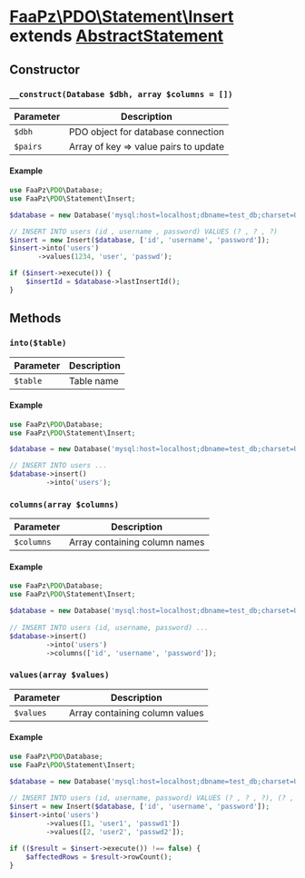 # [FaaPz\PDO\Statement\Insert](../../src/Statement/Insert.php) extends [AbstractStatement](../AbstractStatement.md)

## Constructor

### `__construct(Database $dbh, array $columns = [])`

Parameter    | Description
------------ | -----------------------------------------
`$dbh`       | PDO object for database connection
`$pairs`     | Array of key => value pairs to update

#### Example

```php
use FaaPz\PDO\Database;
use FaaPz\PDO\Statement\Insert;

$database = new Database('mysql:host=localhost;dbname=test_db;charset=UTF8');

// INSERT INTO users (id , username , password) VALUES (? , ? , ?)
$insert = new Insert($database, ['id', 'username', 'password']);
$insert->into('users')
       ->values(1234, 'user', 'passwd');

if ($insert->execute()) {
    $insertId = $database->lastInsertId();
}
```

## Methods

### `into($table)`

Parameter    | Description
------------ | -----------------------------------------
`$table`     | Table name

#### Example

```php
use FaaPz\PDO\Database;
use FaaPz\PDO\Statement\Insert;

$database = new Database('mysql:host=localhost;dbname=test_db;charset=UTF8');

// INSERT INTO users ...
$database->insert()
         ->into('users');
```

### `columns(array $columns)`

Parameter    | Description
------------ | -----------------------------------------
`$columns`   | Array containing column names

#### Example

```php
use FaaPz\PDO\Database;
use FaaPz\PDO\Statement\Insert;

$database = new Database('mysql:host=localhost;dbname=test_db;charset=UTF8');
    
// INSERT INTO users (id, username, password) ...
$database->insert()
         ->into('users')
         ->columns(['id', 'username', 'password']);
```

### `values(array $values)`

Parameter    | Description
------------ | -----------------------------------------
`$values`    | Array containing column values

#### Example

```php
use FaaPz\PDO\Database;
use FaaPz\PDO\Statement\Insert;

$database = new Database('mysql:host=localhost;dbname=test_db;charset=UTF8');
    
// INSERT INTO users (id, username, password) VALUES (? , ? , ?), (? , ? , ?)
$insert = new Insert($database, ['id', 'username', 'password']);
$insert->into('users')
         ->values([1, 'user1', 'passwd1'])
         ->values([2, 'user2', 'passwd2']);

if (($result = $insert->execute()) !== false) {
    $affectedRows = $result->rowCount();
}
```
